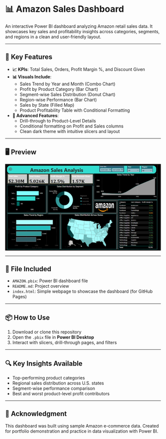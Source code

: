# 📊 Amazon Sales Dashboard

An interactive Power BI dashboard analyzing Amazon retail sales data. It showcases key sales and profitability insights across categories, segments, and regions in a clean and user-friendly layout.

---

## 🚀 Key Features

- **📈 KPIs**: Total Sales, Orders, Profit Margin %, and Discount Given
- **📊 Visuals Include**:
  - Sales Trend by Year and Month (Combo Chart)
  - Profit by Product Category (Bar Chart)
  - Segment-wise Sales Distribution (Donut Chart)
  - Region-wise Performance (Bar Chart)
  - Sales by State (Filled Map)
  - Product Profitability Table with Conditional Formatting
- **🎯 Advanced Features**:
  - Drill-through to Product-Level Details
  - Conditional formatting on Profit and Sales columns
  - Clean dark theme with intuitive slicers and layout

---

## 🖥️ Preview

![Dashboard Preview](assets/dashboard.png)

---

## 📁 File Included

- `AMAZON.pbix`: Power BI dashboard file
- `README.md`: Project overview
- `index.html`: Simple webpage to showcase the dashboard (for GitHub Pages)

---

## 📦 How to Use

1. Download or clone this repository
2. Open the `.pbix` file in **Power BI Desktop**
3. Interact with slicers, drill-through pages, and filters

---

## 🔍 Key Insights Available

- Top-performing product categories
- Regional sales distribution across U.S. states
- Segment-wise performance comparison
- Best and worst product-level profit contributors

---

## 🙌 Acknowledgment

This dashboard was built using sample Amazon e-commerce data. Created for portfolio demonstration and practice in data visualization with Power BI.

